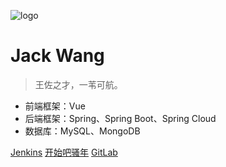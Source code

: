 ![logo](https://docsify.js.org/_media/icon.svg)

# Jack Wang

> 王佐之才，一苇可航。

* 前端框架：Vue
* 后端框架：Spring、Spring Boot、Spring Cloud
* 数据库：MySQL、MongoDB

[Jenkins](http://103.45.186.153:8085/)
[开始吧骚年](README.md)
[GitLab](http://103.45.186.153:1080/users/sign_in)